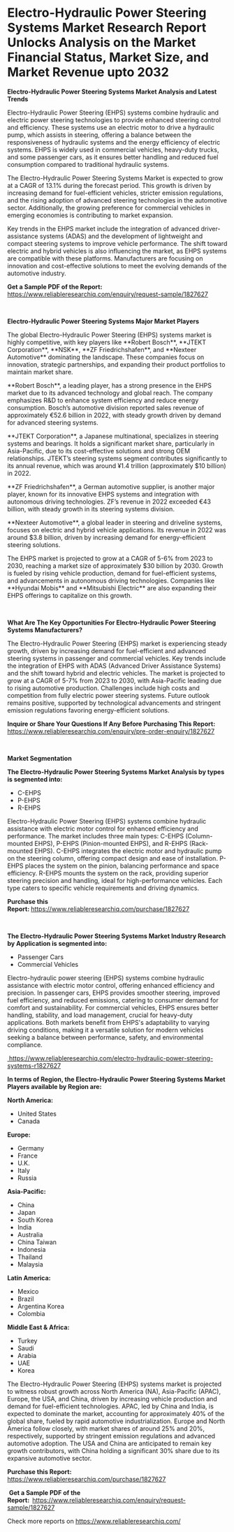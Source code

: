 <p><h1>Electro-Hydraulic Power Steering Systems Market Research Report Unlocks Analysis on the Market Financial Status, Market Size, and Market Revenue upto 2032</h1></p><p><strong>Electro-Hydraulic Power Steering Systems Market Analysis and Latest Trends</strong></p>
<p><p>Electro-Hydraulic Power Steering (EHPS) systems combine hydraulic and electric power steering technologies to provide enhanced steering control and efficiency. These systems use an electric motor to drive a hydraulic pump, which assists in steering, offering a balance between the responsiveness of hydraulic systems and the energy efficiency of electric systems. EHPS is widely used in commercial vehicles, heavy-duty trucks, and some passenger cars, as it ensures better handling and reduced fuel consumption compared to traditional hydraulic systems.</p><p>The Electro-Hydraulic Power Steering Systems Market is expected to grow at a CAGR of 13.1% during the forecast period. This growth is driven by increasing demand for fuel-efficient vehicles, stricter emission regulations, and the rising adoption of advanced steering technologies in the automotive sector. Additionally, the growing preference for commercial vehicles in emerging economies is contributing to market expansion.</p><p>Key trends in the EHPS market include the integration of advanced driver-assistance systems (ADAS) and the development of lightweight and compact steering systems to improve vehicle performance. The shift toward electric and hybrid vehicles is also influencing the market, as EHPS systems are compatible with these platforms. Manufacturers are focusing on innovation and cost-effective solutions to meet the evolving demands of the automotive industry.</p></p>
<p><strong>Get a Sample PDF of the Report:&nbsp;</strong> <a href="https://www.reliableresearchiq.com/enquiry/request-sample/1827627?utm_campaign=1170&utm_medium=2&utm_source=Github&utm_content=ia&utm_term=23012025&utm_id=electro-hydraulic-power-steering-systems">https://www.reliableresearchiq.com/enquiry/request-sample/1827627</a></p>
<p>&nbsp;</p>
<p><strong>Electro-Hydraulic Power Steering Systems Major Market Players</strong></p>
<p><p>The global Electro-Hydraulic Power Steering (EHPS) systems market is highly competitive, with key players like **Robert Bosch**, **JTEKT Corporation**, **NSK**, **ZF Friedrichshafen**, and **Nexteer Automotive** dominating the landscape. These companies focus on innovation, strategic partnerships, and expanding their product portfolios to maintain market share.</p><p>**Robert Bosch**, a leading player, has a strong presence in the EHPS market due to its advanced technology and global reach. The company emphasizes R&D to enhance system efficiency and reduce energy consumption. Bosch’s automotive division reported sales revenue of approximately €52.6 billion in 2022, with steady growth driven by demand for advanced steering systems.</p><p>**JTEKT Corporation**, a Japanese multinational, specializes in steering systems and bearings. It holds a significant market share, particularly in Asia-Pacific, due to its cost-effective solutions and strong OEM relationships. JTEKT’s steering systems segment contributes significantly to its annual revenue, which was around ¥1.4 trillion (approximately $10 billion) in 2022.</p><p>**ZF Friedrichshafen**, a German automotive supplier, is another major player, known for its innovative EHPS systems and integration with autonomous driving technologies. ZF’s revenue in 2022 exceeded €43 billion, with steady growth in its steering systems division.</p><p>**Nexteer Automotive**, a global leader in steering and driveline systems, focuses on electric and hybrid vehicle applications. Its revenue in 2022 was around $3.8 billion, driven by increasing demand for energy-efficient steering solutions.</p><p>The EHPS market is projected to grow at a CAGR of 5-6% from 2023 to 2030, reaching a market size of approximately $30 billion by 2030. Growth is fueled by rising vehicle production, demand for fuel-efficient systems, and advancements in autonomous driving technologies. Companies like **Hyundai Mobis** and **Mitsubishi Electric** are also expanding their EHPS offerings to capitalize on this growth.</p></p>
<p>&nbsp;</p>
<p><strong>What Are The Key Opportunities For Electro-Hydraulic Power Steering Systems Manufacturers?</strong></p>
<p><p>The Electro-Hydraulic Power Steering (EHPS) market is experiencing steady growth, driven by increasing demand for fuel-efficient and advanced steering systems in passenger and commercial vehicles. Key trends include the integration of EHPS with ADAS (Advanced Driver Assistance Systems) and the shift toward hybrid and electric vehicles. The market is projected to grow at a CAGR of 5-7% from 2023 to 2030, with Asia-Pacific leading due to rising automotive production. Challenges include high costs and competition from fully electric power steering systems. Future outlook remains positive, supported by technological advancements and stringent emission regulations favoring energy-efficient solutions.</p></p>
<p><strong>Inquire or Share Your Questions If Any Before Purchasing This Report:</strong> <a href="https://www.reliableresearchiq.com/enquiry/pre-order-enquiry/1827627?utm_campaign=1170&utm_medium=2&utm_source=Github&utm_content=ia&utm_term=23012025&utm_id=electro-hydraulic-power-steering-systems">https://www.reliableresearchiq.com/enquiry/pre-order-enquiry/1827627</a></p>
<p>&nbsp;</p>
<p><strong>Market Segmentation</strong></p>
<p><strong>The Electro-Hydraulic Power Steering Systems Market Analysis by types is segmented into:</strong></p>
<p><ul><li>C-EHPS</li><li>P-EHPS</li><li>R-EHPS</li></ul></p>
<p><p>Electro-Hydraulic Power Steering (EHPS) systems combine hydraulic assistance with electric motor control for enhanced efficiency and performance. The market includes three main types: C-EHPS (Column-mounted EHPS), P-EHPS (Pinion-mounted EHPS), and R-EHPS (Rack-mounted EHPS). C-EHPS integrates the electric motor and hydraulic pump on the steering column, offering compact design and ease of installation. P-EHPS places the system on the pinion, balancing performance and space efficiency. R-EHPS mounts the system on the rack, providing superior steering precision and handling, ideal for high-performance vehicles. Each type caters to specific vehicle requirements and driving dynamics.</p></p>
<p><strong>Purchase this Report:&nbsp;</strong><a href="https://www.reliableresearchiq.com/purchase/1827627?utm_campaign=1170&utm_medium=2&utm_source=Github&utm_content=ia&utm_term=23012025&utm_id=electro-hydraulic-power-steering-systems">https://www.reliableresearchiq.com/purchase/1827627</a></p>
<p>&nbsp;</p>
<p><strong>The Electro-Hydraulic Power Steering Systems Market Industry Research by Application is segmented into:</strong></p>
<p><ul><li>Passenger Cars</li><li>Commercial Vehicles</li></ul></p>
<p><p>Electro-hydraulic power steering (EHPS) systems combine hydraulic assistance with electric motor control, offering enhanced efficiency and precision. In passenger cars, EHPS provides smoother steering, improved fuel efficiency, and reduced emissions, catering to consumer demand for comfort and sustainability. For commercial vehicles, EHPS ensures better handling, stability, and load management, crucial for heavy-duty applications. Both markets benefit from EHPS's adaptability to varying driving conditions, making it a versatile solution for modern vehicles seeking a balance between performance, safety, and environmental compliance.</p></p>
<p><a href="https://www.reliableresearchiq.com/electro-hydraulic-power-steering-systems-r1827627?utm_campaign=1170&utm_medium=2&utm_source=Github&utm_content=ia&utm_term=23012025&utm_id=electro-hydraulic-power-steering-systems">&nbsp;https://www.reliableresearchiq.com/electro-hydraulic-power-steering-systems-r1827627</a></p>
<p><strong>In terms of Region, the Electro-Hydraulic Power Steering Systems Market Players available by Region are:</strong></p>
<p>
    <p> <strong> North America: </strong>
        <ul>
            <li>United States</li>
            <li>Canada</li>
        </ul>
        </p> 
    <p> <strong> Europe: </strong>
        <ul>
            <li>Germany</li>
            <li>France</li>
            <li>U.K.</li>
            <li>Italy</li>
            <li>Russia</li>
        </ul>
        </p> 
    <p> <strong> Asia-Pacific: </strong>
        <ul>
            <li>China</li>
            <li>Japan</li>
            <li>South Korea</li>
            <li>India</li>
            <li>Australia</li>
            <li>China Taiwan</li>
            <li>Indonesia</li>
            <li>Thailand</li>
            <li>Malaysia</li>
        </ul>
        </p> 
    <p> <strong> Latin America: </strong>
        <ul>
            <li>Mexico</li>
            <li>Brazil</li>
            <li>Argentina Korea</li>
            <li>Colombia</li>
        </ul>
        </p> 
    <p> <strong> Middle East & Africa: </strong>
        <ul>
            <li>Turkey</li>
            <li>Saudi</li>
            <li>Arabia</li>
            <li>UAE</li>
            <li>Korea</li>
        </ul>
    </p>
    </p>
<p><p>The Electro-Hydraulic Power Steering (EHPS) systems market is projected to witness robust growth across North America (NA), Asia-Pacific (APAC), Europe, the USA, and China, driven by increasing vehicle production and demand for fuel-efficient technologies. APAC, led by China and India, is expected to dominate the market, accounting for approximately 40% of the global share, fueled by rapid automotive industrialization. Europe and North America follow closely, with market shares of around 25% and 20%, respectively, supported by stringent emission regulations and advanced automotive adoption. The USA and China are anticipated to remain key growth contributors, with China holding a significant 30% share due to its expansive automotive sector.</p></p>
<p><strong>Purchase this Report: </strong><a href="https://www.reliableresearchiq.com/purchase/1827627?utm_campaign=1170&utm_medium=2&utm_source=Github&utm_content=ia&utm_term=23012025&utm_id=electro-hydraulic-power-steering-systems">https://www.reliableresearchiq.com/purchase/1827627</a></p>
<p>&nbsp;<strong>Get a Sample PDF of the Report:&nbsp;&nbsp;</strong><a href="https://www.reliableresearchiq.com/enquiry/request-sample/1827627?utm_campaign=1170&utm_medium=2&utm_source=Github&utm_content=ia&utm_term=23012025&utm_id=electro-hydraulic-power-steering-systems">https://www.reliableresearchiq.com/enquiry/request-sample/1827627</a></p>
<p><strong></strong></p>
<p>Check more reports on <a href="https://www.reliableresearchiq.com/?utm_campaign=1170&utm_medium=2&utm_source=Github&utm_content=ia&utm_term=23012025&utm_id=electro-hydraulic-power-steering-systems">https://www.reliableresearchiq.com/</a></p>